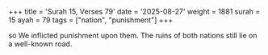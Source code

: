 +++
title = 'Surah 15, Verses 79'
date = '2025-08-27'
weight = 1881
surah = 15
ayah = 79
tags = ["nation", "punishment"]
+++

so We inflicted punishment upon them. The ruins of both nations still lie on a well-known road.